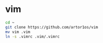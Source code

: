 # vim

```sh
cd ~
git clone https://github.com/artor1os/vim
mv vim .vim
ln -s .vimrc .vim/.vimrc
```
